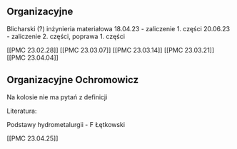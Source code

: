 ## Organizacyjne

Blicharski (?) inżynieria materiałowa 
18.04.23 - zaliczenie 1. części
20.06.23 - zaliczenie 2. części, poprawa 1. części

[[PMC 23.02.28]]
[[PMC 23.03.07]]
[[PMC 23.03.14]]
[[PMC 23.03.21]]
[[PMC 23.04.04]]

## Organizacyjne Ochromowicz

Na kolosie nie ma pytań z definicji

Literatura:

Podstawy hydrometalurgii - F Łętkowski

[[PMC 23.04.25]]
